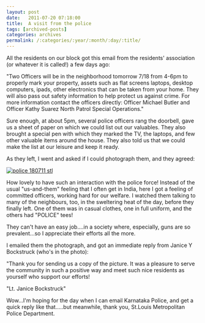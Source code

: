 ```yaml
---
layout: post
date:	2011-07-20 07:18:00
title:  A visit from the police
tags: [archived-posts]
categories: archives
permalink: /:categories/:year/:month/:day/:title/
---
```

All the residents on our block got this email from the residents' association (or whatever it is called!) a few days ago:

"Two Officers will be in the neighborhood tomorrow 7/18 from 4-6pm to properly mark your property, assets such as flat screens laptops, desktop computers, ipads, other electronics that can be taken from your home.  They will also pass out safety information to help protect us against crime.  For more information contact the officers directly: Officer Michael Butler and Officer Kathy Suarez North Patrol Special Operations."

Sure enough, at about 5pm, several police officers rang the doorbell, gave us a sheet of paper on which we could list out our valuables. They also brought a special pen with which they marked the TV, the laptops, and few other valuable items around the house. They also told us that we could make the list at our leisure and keep it ready.

As they left, I went and asked if I could photograph them, and they agreed:


<a href="http://s1142.photobucket.com/albums/n602/Deepapctrsglr/?action=view&amp;current=IMG_3896-1.jpg" target="_blank"><img src="http://i1142.photobucket.com/albums/n602/Deepapctrsglr/IMG_3896-1.jpg" border="0" alt="police 180711 stl"></a>

How lovely to have such an interaction with the police force! Instead of the usual "us-and-them" feeling that I often get in India, here I got a feeling of committed officers, working hard for our welfare. I watched them talking to many of the neighbours, too, in the sweltering heat of the day, before they finally left. One of them was in casual clothes, one in full uniform, and the others had "POLICE" tees!

They can't have an easy job....in a society where, especially, guns are so prevalent...so I appreciate their efforts all the more.

I emailed them the photograph, and got an immediate reply from Janice Y Bockstruck (who's in the photo):

"Thank you for sending us a copy of the picture.  It was a pleasure to
serve the community in such a positive way and meet such nice residents
as yourself who support our efforts!

"Lt. Janice Bockstruck"

Wow...I'm hoping for the day when I can email Karnataka Police, and get a quick reply like that.....but meanwhile, thank you, St.Louis Metropolitan Police Department.
